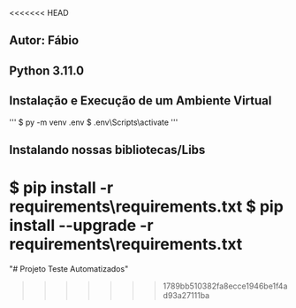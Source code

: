 <<<<<<< HEAD
## Autor: Fábio

## Python 3.11.0

## Instalação e Execução de um Ambiente Virtual
'''
$ py -m venv .env
$ .env\Scripts\activate
'''
## Instalando nossas bibliotecas/Libs

$ pip install -r requirements\requirements.txt
$ pip install --upgrade -r requirements\requirements.txt
=======
"# Projeto Teste Automatizados"  
>>>>>>> 1789bb510382fa8ecce1946be1f4ad93a27111ba
